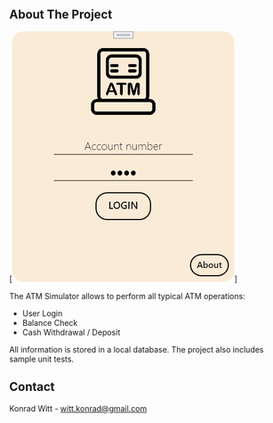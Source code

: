 <!-- ABOUT THE PROJECT -->
## About The Project

[![Product Name Screen Shot][image-login]]

The ATM Simulator allows to perform all typical ATM operations:
* User Login
* Balance Check
* Cash Withdrawal / Deposit

All information is stored in a local database.
The project also includes sample unit tests.

<!-- CONTACT -->
## Contact

Konrad Witt - witt.konrad@gmail.com


<!-- LINKS & IMAGES -->
[image-login]: readmeimages/LoginWindow.png
[image-withdrawal]: readmeimages/WithdrawalWindow.png
